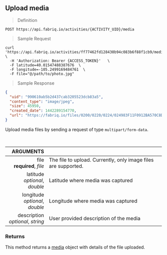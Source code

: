 ## Upload media

> Definition

```text
POST https://api.fabriq.io/activities/{ACTIVITY_UID}/media
```

> Sample Request

```shell
curl 'https://api.fabriq.io/activities/ff77462fd128430b94c083b6f88f1cb9/media'  \
  -H 'Authorization: Bearer {ACCESS_TOKEN}'   \
  -F latitude=40.01547488387676  \
  -F longitude=-105.2499169484761  \
  -F file="@/path/to/photo.jpg"
```

> Sample Response

```json
{
  "uid": "990610ab5b2d437cab3205523dcb83a5",
  "content_type": "image/jpeg",
  "size": 45950,
  "created_date": 1442289154770,
  "url": "https://fabriq.io/files/0200/0220/0224/024983F11F0912BA570C8D6CB1E345E770C0"
}
```

Upload media files by sending a request of type `multipart/form-data`.

<br>

ARGUMENTS ||
---------:        | -----------
file <br>**required**, *file*  | The file to upload.  Currently, only image files are supported.
latitude <br>*optional*, *double*  | Latitude where media was captured
longitude <br>*optional*, *double*  | Longitude where media was captured
description <br>*optional*, *string*  | User provided description of the media


### Returns
This method returns a [media](#media) object with details of the file uploaded.
